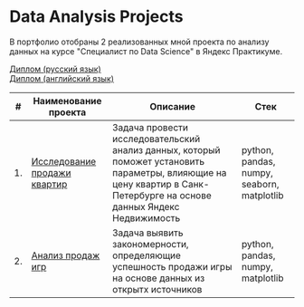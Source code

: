 # Data Analysis Projects

В портфолио отобраны 2 реализованных мной проекта по анализу данных на курсе "Специалист по Data Science" в Яндекс Практикуме.

[Диплом (русский язык)](https://github.com/cenzukari/yandex_practicum_data_science_projects/blob/main/yandex_praktikum_ds_certificate_rus.pdf)     
[Диплом (английский язык)](https://github.com/cenzukari/yandex_practicum_data_science_projects/blob/main/yandex_praktikum_ds_certificate_eng.pdf)

| #    | Наименование проекта                | Описание                                                     | Стек                                                         |
| ---- | ------------------------------------------------------------ | ------------------------------------------------------------ | ------------------------------------------------------------ |
| 1.   | [Исследование продажи квартир](https://github.com/cenzukari/yandex_practicum_data_science_projects/blob/main/steel_temperature_forecast/%20steel_temperature_forecast.ipynb) | Задача провести исследовательский анализ данных, который поможет установить параметры, влияющие на цену квартир в Санк-Петербурге на основе данных Яндекс Недвижимость | python, pandas, numpy, seaborn, matplotlib|
| 2.   | [Анализ продаж игр](https://github.com/cenzukari/yandex_practicum_data_science_projects/blob/main/gold_recovery_prediction/gold_recovery_prediction.ipynb) | Задача выявить закономерности, определяющие успешность продажи игры на основе данных из открытх источников | python, pandas, numpy, matplotlib|
